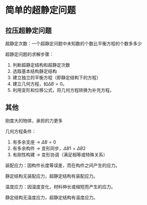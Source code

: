 # 简单的超静定问题

## 拉压超静定问题

超静定次数：一个超静定问题中未知数的个数比平衡方程的个数多多少

超静定问题的求解步骤：

1. 判断超静定结构和超静定次数
2. 选取基本结构静定结构
3. 建立独立的平衡方程（即静定结构下的方程）
4. 建立几何方程，如$\Delta B = 0$。
5. 利用变形和位移公式，将几何方程转换为补充方程。

## 其他

刚度大的物体，承担的力更多

几何方程条件：

1. 有多余支座 -> $\Delta B = 0$
2. 有多余构件 -> 变形同步，$\Delta B1 = \Delta B2$
3. 有刚性构建 -> 变形协调（满足相等或特殊关系）

装配应力：因构件长度等误差，而在构件之间产生的应力。

静定结构无装配应力，超静定结构有装配应力。

温度应力：因温度变化，材料伸长或缩短而产生的应力。

静定结构无温度应力，超静定结构有温度应力。
